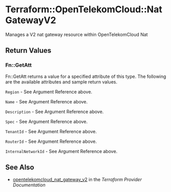 # Terraform::OpenTelekomCloud::NatGatewayV2

Manages a V2 nat gateway resource within OpenTelekomCloud Nat

## Return Values

### Fn::GetAtt

Fn::GetAtt returns a value for a specified attribute of this type. The following are the available attributes and sample return values.

`Region` - See Argument Reference above.

`Name` - See Argument Reference above.

`Description` - See Argument Reference above.

`Spec` - See Argument Reference above.

`TenantId` - See Argument Reference above.

`RouterId` - See Argument Reference above.

`InternalNetworkId` - See Argument Reference above.

## See Also

* [opentelekomcloud_nat_gateway_v2](https://www.terraform.io/docs/providers/opentelekomcloud/r/nat_gateway_v2.html) in the _Terraform Provider Documentation_
